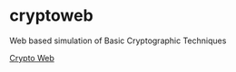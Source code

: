 # cryptoweb
Web based simulation of Basic Cryptographic Techniques

[Crypto Web](https://www.cit.ac.in/~sn/cryptoweb)
